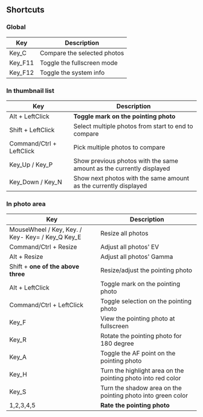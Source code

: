 ## Shortcuts

### Global
|Key|Description|
|---|-----------|
|Key_C|Compare the selected photos|
|Key_F11|Toggle the fullscreen mode|
|Key_F12|Toggle the system info|

### In thumbnail list
|Key|Description|
|---|-----------|
|Alt + LeftClick|**Toggle mark on the pointing photo**|
|Shift + LeftClick|Select multiple photos from start to end to compare|
|Command/Ctrl + LeftClick|Pick multiple photos to compare|
|Key_Up / Key_P|Show previous photos with the same amount as the currently displayed|
|Key_Down / Key_N|Show next photos with the same amount as the currently displayed|

### In photo area
|Key|Description|
|---|-----------|
|MouseWheel / Key, Key. / Key- Key= / Key_Q Key_E|Resize all photos|
|Command/Ctrl + Resize|Adjust all photos' EV|
|Alt + Resize|Adjust all photos' Gamma|
|Shift + **one of the above three**|Resize/adjust the pointing photo|
|Alt + LeftClick|Toggle mark on the pointing photo|
|Command/Ctrl + LeftClick|Toggle selection on the pointing photo|
|Key_F|View the pointing photo at fullscreen|
|Key_R|Rotate the pointing photo for 180 degree|
|Key_A|Toggle the AF point on the pointing photo|
|Key_H|Turn the highlight area on the pointing photo into red color|
|Key_S|Turn the shadow area on the pointing photo into green color|
|1,2,3,4,5|**Rate the pointing photo**|
